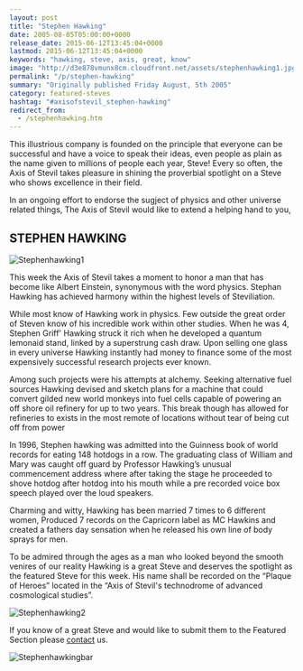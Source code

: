 ```yaml
---
layout: post
title: "Stephen Hawking"
date: 2005-08-05T05:00:00+0000
release_date: 2015-06-12T13:45:04+0000
lastmod: 2015-06-12T13:45:04+0000
keywords: "hawking, steve, axis, great, know"
image: "http://d3e878vmunx8cm.cloudfront.net/assets/stephenhawking1.jpg"
permalink: "/p/stephen-hawking"
summary: "Originally published Friday August, 5th 2005"
category: featured-steves
hashtag: "#axisofstevil_stephen-hawking"
redirect_from:
  - /stephenhawking.htm
---
```


[id_1]: http://d3e878vmunx8cm.cloudfront.net/assets/stephenhawking1.jpg "Stephenhawking1"[id_2]: http://d3e878vmunx8cm.cloudfront.net/assets/stephenhawking2.jpg "Stephenhawking2"[id_3]: http://d3e878vmunx8cm.cloudfront.net/assets/stephenhawkingmural.jpg "Stephenhawkingbar"
This illustrious company is founded on the principle that everyone can be successful and have a voice to speak their ideas, even people as plain as the name given to millions of people each year, Steve! Every so often, the Axis of Stevil takes pleasure in shining the proverbial spotlight on a Steve who shows excellence in their field.

In an ongoing effort to endorse the sugject of physics and other universe related things, The Axis of Stevil would like to extend a helping hand to you,

## STEPHEN HAWKING ##

![Stephenhawking1][id_1]

This week the Axis of Stevil takes a moment to honor a man that has become like Albert Einstein, synonymous with the word physics. Stephan Hawking has achieved harmony within the highest levels of Steviliation.

While most know of Hawking work in physics. Few outside the great order of Steven know of his incredible work within other studies. When he was 4, Stephen Griff' Hawking struck it rich when he developed a quantum lemonaid stand, linked by a superstrung cash draw. Upon selling one glass in every universe Hawking instantly had money to finance some of the most expensively successful research projects ever known.

Among such projects were his attempts at alchemy. Seeking alternative fuel sources Hawking devised and sketch plans for a machine that could convert gilded new world monkeys into fuel cells capable of powering an off shore oil refinery for up to two years. This break though has allowed for refineries to exists in the most remote of locations without tear of being cut off from power

In 1996, Stephen hawking was admitted into the Guinness book of world records for eating 148 hotdogs in a row. The graduating class of William and Mary was caught off guard by Professor Hawking’s unusual commencement address where after taking the stage he proceeded to shove hotdog after hotdog into his mouth while a pre recorded voice box speech played over the loud speakers.

Charming and witty, Hawking has been married 7 times to 6 different women, Produced 7 records on the Capricorn label as MC Hawkins and created a fathers day sensation when he released his own line of body sprays for men.

To be admired through the ages as a man who looked beyond the smooth venires of our reality Hawking is a great Steve and deserves the spotlight as the featured Steve for this week. His name shall be recorded on the “Plaque of Heroes” located in the “Axis of Stevil's technodrome of advanced cosmological studies”.

![Stephenhawking2][id_2]

If you know of a great Steve and would like to submit them to the Featured Section please [contact](/contact) us.

![Stephenhawkingbar][id_3]
